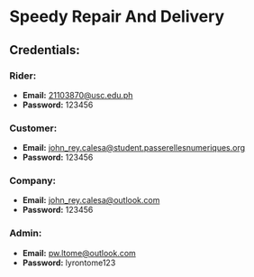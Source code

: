 # Speedy Repair And Delivery

## Credentials:

### Rider:
- **Email:** 21103870@usc.edu.ph
- **Password:** 123456

### Customer:
- **Email:** john_rey.calesa@student.passerellesnumeriques.org
- **Password:** 123456

### Company:
- **Email:** john_rey.calesa@outlook.com
- **Password:** 123456

### Admin:
- **Email:** pw.ltome@outlook.com
- **Password:** lyrontome123